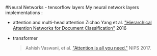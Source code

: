 #Neural Networks - tensorflow layers
My neural network layers implementations :

 - attention and multi-head attention
 Zichao Yang et al. ["Hierarchical Attention Networks for Document Classiﬁcation"](https://www.cs.cmu.edu/~./hovy/papers/16HLT-hierarchical-attention-networks.pdf) 2016

 - transformer
    > Ashish Vaswani, et al. ["Attention is all you need."](http://papers.nips.cc/paper/7181-attention-is-all-you-need.pdf) NIPS 2017.
